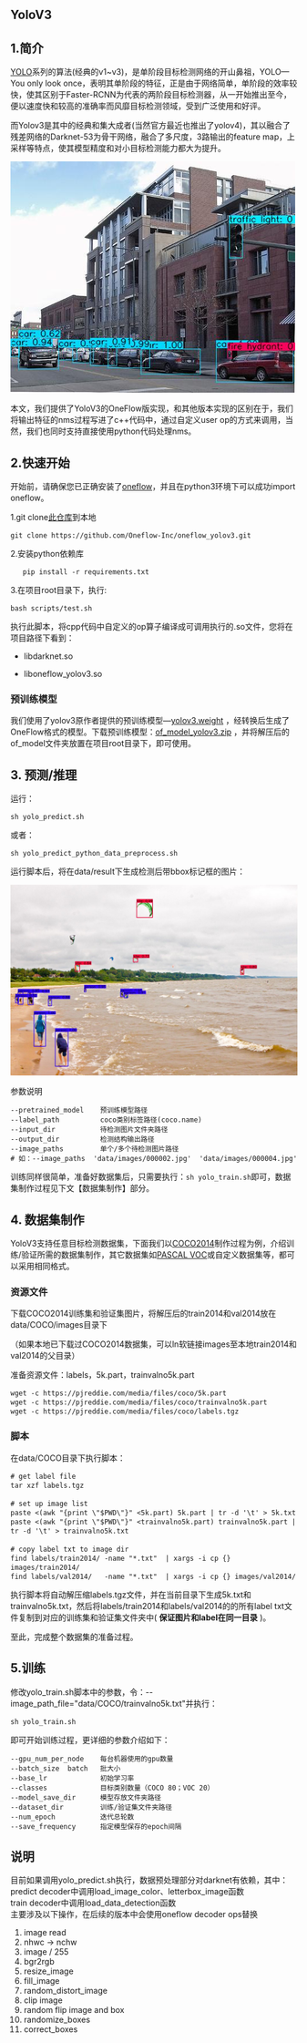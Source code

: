 ## YoloV3

## 1.简介

[YOLO](https://pjreddie.com/darknet/yolo/)系列的算法(经典的v1~v3)，是单阶段目标检测网络的开山鼻祖，YOLO—You only look once，表明其单阶段的特征，正是由于网络简单，单阶段的效率较快，使其区别于Faster-RCNN为代表的两阶段目标检测器，从一开始推出至今，便以速度快和较高的准确率而风靡目标检测领域，受到广泛使用和好评。

而Yolov3是其中的经典和集大成者(当然官方最近也推出了yolov4)，其以融合了残差网络的Darknet-53为骨干网络，融合了多尺度，3路输出的feature map，上采样等特点，使其模型精度和对小目标检测能力都大为提升。

![detected_kite](imgs/detected_000004.jpg)

本文，我们提供了YoloV3的OneFlow版实现，和其他版本实现的区别在于，我们将输出特征的nms过程写进了c++代码中，通过自定义user op的方式来调用，当然，我们也同时支持直接使用python代码处理nms。



## 2.快速开始

开始前，请确保您已正确安装了[oneflow](https://github.com/Oneflow-Inc/oneflow)，并且在python3环境下可以成功import oneflow。

1.git clone[此仓库](https://github.com/Oneflow-Inc/oneflow_yolov3)到本地

```shell
git clone https://github.com/Oneflow-Inc/oneflow_yolov3.git
```
2.安装python依赖库

```shell
   pip install -r requirements.txt
```
3.在项目root目录下，执行:

```
bash scripts/test.sh
```
执行此脚本，将cpp代码中自定义的op算子编译成可调用执行的.so文件，您将在项目路径下看到：

- libdarknet.so

- liboneflow_yolov3.so



### 预训练模型

我们使用了yolov3原作者提供的预训练模型—[yolov3.weight](https://pjreddie.com/media/files/yolov3.weights) ，经转换后生成了OneFlow格式的模型。下载预训练模型：[of_model_yolov3.zip](https://oneflow-public.oss-cn-beijing.aliyuncs.com/model_zoo/of_model_yolov3.zip)  ，并将解压后的of_model文件夹放置在项目root目录下，即可使用。



## 3. 预测/推理

运行：

```shell
sh yolo_predict.sh
```
或者：
```shell
sh yolo_predict_python_data_preprocess.sh
```

运行脚本后，将在data/result下生成检测后带bbox标记框的图片：

![detected_kite](imgs/detected_kite.jpg)

参数说明
```shell
--pretrained_model    预训练模型路径
--label_path          coco类别标签路径(coco.name)
--input_dir           待检测图片文件夹路径
--output_dir	      检测结构输出路径
--image_paths         单个/多个待检测图片路径
# 如：--image_paths  'data/images/000002.jpg'  'data/images/000004.jpg' 
```

训练同样很简单，准备好数据集后，只需要执行：`sh yolo_train.sh`即可，数据集制作过程见下文【数据集制作】部分。



## 4. 数据集制作

YoloV3支持任意目标检测数据集，下面我们以[COCO2014](http://cocodataset.org/#download)制作过程为例，介绍训练/验证所需的数据集制作，其它数据集如[PASCAL VOC](http://host.robots.ox.ac.uk/pascal/VOC/)或自定义数据集等，都可以采用相同格式。

### 资源文件

下载COCO2014训练集和验证集图片，将解压后的train2014和val2014放在data/COCO/images目录下

（如果本地已下载过COCO2014数据集，可以ln软链接images至本地train2014和val2014的父目录）

准备资源文件：labels，5k.part，trainvalno5k.part

```shell
wget -c https://pjreddie.com/media/files/coco/5k.part
wget -c https://pjreddie.com/media/files/coco/trainvalno5k.part
wget -c https://pjreddie.com/media/files/coco/labels.tgz
```

### 脚本

在data/COCO目录下执行脚本：

```shell
# get label file
tar xzf labels.tgz

# set up image list
paste <(awk "{print \"$PWD\"}" <5k.part) 5k.part | tr -d '\t' > 5k.txt
paste <(awk "{print \"$PWD\"}" <trainvalno5k.part) trainvalno5k.part | tr -d '\t' > trainvalno5k.txt

# copy label txt to image dir
find labels/train2014/ -name "*.txt"  | xargs -i cp {} images/train2014/
find labels/val2014/   -name "*.txt"  | xargs -i cp {} images/val2014/
```

执行脚本将自动解压缩labels.tgz文件，并在当前目录下生成5k.txt和trainvalno5k.txt，然后将labels/train2014和labels/val2014的的所有label txt文件复制到对应的训练集和验证集文件夹中( **保证图片和label在同一目录** )。

至此，完成整个数据集的准备过程。



## 5.训练

修改yolo_train.sh脚本中的参数，令：--image_path_file="data/COCO/trainvalno5k.txt"并执行：

```shell
sh yolo_train.sh
```

即可开始训练过程，更详细的参数介绍如下：

```shell
--gpu_num_per_node    每台机器使用的gpu数量
--batch_size  batch   批大小
--base_lr             初始学习率
--classes             目标类别数量（COCO 80；VOC 20）
--model_save_dir      模型存放文件夹路径
--dataset_dir         训练/验证集文件夹路径
--num_epoch           迭代总轮数
--save_frequency      指定模型保存的epoch间隔
```


## 说明

目前如果调用yolo_predict.sh执行，数据预处理部分对darknet有依赖，其中：predict decoder中调用load_image_color、letterbox_image函数  
train decoder中调用load_data_detection函数  
主要涉及以下操作，在后续的版本中会使用oneflow decoder ops替换  

1. image read  
2. nhwc -> nchw  
3. image / 255  
4. bgr2rgb  
5. resize_image  
6. fill_image   
7. random_distort_image  
8. clip image  
9. random flip image and box  
10. randomize_boxes   
11. correct_boxes  

